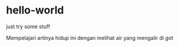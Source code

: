 # hello-world
just try some stuff

Mempelajari artinya hidup ini dengan melihat air yang mengalir di got
